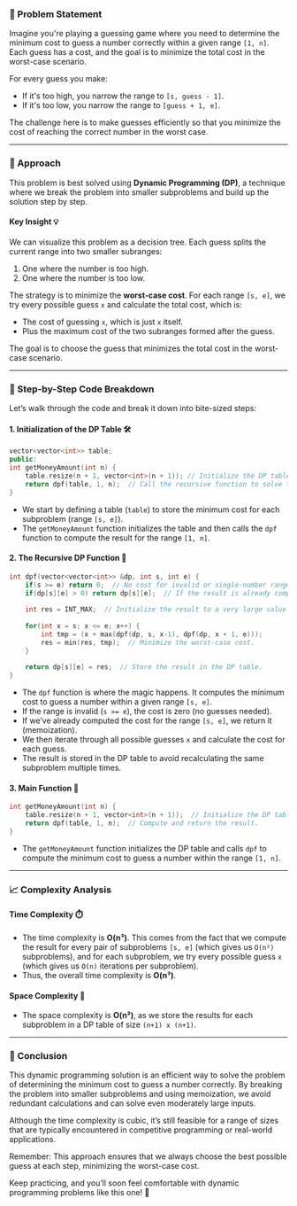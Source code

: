 ### 🚀 Problem Statement

Imagine you're playing a guessing game where you need to determine the minimum cost to guess a number correctly within a given range `[1, n]`. Each guess has a cost, and the goal is to minimize the total cost in the worst-case scenario.

For every guess you make:
- If it's too high, you narrow the range to `[s, guess - 1]`.
- If it's too low, you narrow the range to `[guess + 1, e]`.

The challenge here is to make guesses efficiently so that you minimize the cost of reaching the correct number in the worst case.

---

### 🧠 Approach

This problem is best solved using **Dynamic Programming (DP)**, a technique where we break the problem into smaller subproblems and build up the solution step by step.

#### Key Insight 💡
We can visualize this problem as a decision tree. Each guess splits the current range into two smaller subranges:
1. One where the number is too high.
2. One where the number is too low.

The strategy is to minimize the **worst-case cost**. For each range `[s, e]`, we try every possible guess `x` and calculate the total cost, which is:
- The cost of guessing `x`, which is just `x` itself.
- Plus the maximum cost of the two subranges formed after the guess.

The goal is to choose the guess that minimizes the total cost in the worst-case scenario.

---

### 🔨 Step-by-Step Code Breakdown

Let’s walk through the code and break it down into bite-sized steps:

#### 1. **Initialization of the DP Table** 🛠️

```cpp
vector<vector<int>> table;
public:
int getMoneyAmount(int n) {
    table.resize(n + 1, vector<int>(n + 1)); // Initialize the DP table.
    return dpf(table, 1, n);  // Call the recursive function to solve the problem.
}
```

- We start by defining a table (`table`) to store the minimum cost for each subproblem (range `[s, e]`).
- The `getMoneyAmount` function initializes the table and then calls the `dpf` function to compute the result for the range `[1, n]`.

#### 2. **The Recursive DP Function** 🔄

```cpp
int dpf(vector<vector<int>> &dp, int s, int e) {
    if(s >= e) return 0;  // No cost for invalid or single-number ranges.
    if(dp[s][e] > 0) return dp[s][e];  // If the result is already computed, return it.
    
    int res = INT_MAX;  // Initialize the result to a very large value.
    
    for(int x = s; x <= e; x++) {
        int tmp = (x + max(dpf(dp, s, x-1), dpf(dp, x + 1, e)));
        res = min(res, tmp);  // Minimize the worst-case cost.
    }
    
    return dp[s][e] = res;  // Store the result in the DP table.
}
```

- The `dpf` function is where the magic happens. It computes the minimum cost to guess a number within a given range `[s, e]`.
- If the range is invalid (`s >= e`), the cost is zero (no guesses needed).
- If we’ve already computed the cost for the range `[s, e]`, we return it (memoization).
- We then iterate through all possible guesses `x` and calculate the cost for each guess.
- The result is stored in the DP table to avoid recalculating the same subproblem multiple times.

#### 3. **Main Function** 🏁

```cpp
int getMoneyAmount(int n) {
    table.resize(n + 1, vector<int>(n + 1));  // Initialize the DP table.
    return dpf(table, 1, n);  // Compute and return the result.
}
```

- The `getMoneyAmount` function initializes the DP table and calls `dpf` to compute the minimum cost to guess a number within the range `[1, n]`.

---

### 📈 Complexity Analysis

#### Time Complexity ⏱️
- The time complexity is **O(n³)**. This comes from the fact that we compute the result for every pair of subproblems `[s, e]` (which gives us `O(n²)` subproblems), and for each subproblem, we try every possible guess `x` (which gives us `O(n)` iterations per subproblem).
- Thus, the overall time complexity is **O(n³)**.

#### Space Complexity 💾
- The space complexity is **O(n²)**, as we store the results for each subproblem in a DP table of size `(n+1) x (n+1)`.

---

### 🏁 Conclusion

This dynamic programming solution is an efficient way to solve the problem of determining the minimum cost to guess a number correctly. By breaking the problem into smaller subproblems and using memoization, we avoid redundant calculations and can solve even moderately large inputs.

Although the time complexity is cubic, it’s still feasible for a range of sizes that are typically encountered in competitive programming or real-world applications.

Remember: This approach ensures that we always choose the best possible guess at each step, minimizing the worst-case cost.

Keep practicing, and you’ll soon feel comfortable with dynamic programming problems like this one! 🌟